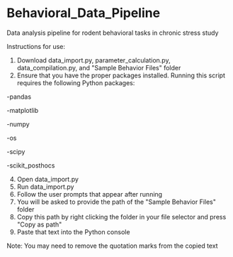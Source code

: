 # Behavioral_Data_Pipeline
Data analysis pipeline for rodent behavioral tasks in chronic stress study

Instructions for use:
1. Download data_import.py, parameter_calculation.py, data_compilation.py, and "Sample Behavior Files" folder
2. Ensure that you have the proper packages installed. Running this script requires the following Python packages: 

  -pandas

  -matplotlib

  -numpy

  -os

  -scipy

  -scikit_posthocs

4. Open data_import.py
5. Run data_import.py
6. Follow the user prompts that appear after running
7. You will be asked to provide the path of the "Sample Behavior Files" folder
8. Copy this path by right clicking the folder in your file selector and press "Copy as path"
9. Paste that text into the Python console

Note: You may need to remove the quotation marks from the copied text
